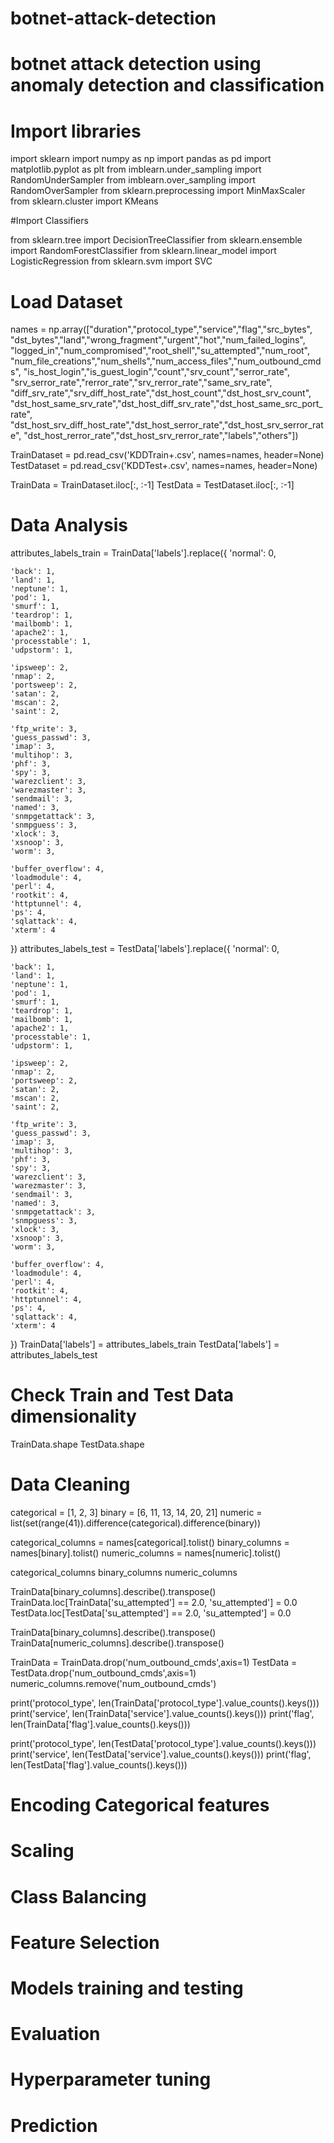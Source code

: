# botnet-attack-detection
# botnet attack detection using anomaly detection and classification


# Import libraries

import sklearn
import numpy as np
import pandas as pd
import matplotlib.pyplot as plt
from imblearn.under_sampling import RandomUnderSampler
from imblearn.over_sampling import RandomOverSampler
from sklearn.preprocessing import MinMaxScaler
from sklearn.cluster import KMeans

#Import Classifiers

from sklearn.tree import DecisionTreeClassifier
from sklearn.ensemble import RandomForestClassifier
from sklearn.linear_model import LogisticRegression
from sklearn.svm import SVC


# Load Dataset

names = np.array(["duration","protocol_type","service","flag","src_bytes",
    "dst_bytes","land","wrong_fragment","urgent","hot","num_failed_logins",
    "logged_in","num_compromised","root_shell","su_attempted","num_root",
    "num_file_creations","num_shells","num_access_files","num_outbound_cmds",
    "is_host_login","is_guest_login","count","srv_count","serror_rate",
    "srv_serror_rate","rerror_rate","srv_rerror_rate","same_srv_rate",
    "diff_srv_rate","srv_diff_host_rate","dst_host_count","dst_host_srv_count",
    "dst_host_same_srv_rate","dst_host_diff_srv_rate","dst_host_same_src_port_rate",
    "dst_host_srv_diff_host_rate","dst_host_serror_rate","dst_host_srv_serror_rate",
    "dst_host_rerror_rate","dst_host_srv_rerror_rate","labels","others"])

TrainDataset = pd.read_csv('KDDTrain+.csv', names=names, header=None)
TestDataset = pd.read_csv('KDDTest+.csv', names=names, header=None)

TrainData = TrainDataset.iloc[:, :-1]
TestData = TestDataset.iloc[:, :-1]


# Data Analysis

attributes_labels_train =  TrainData['labels'].replace({
    'normal': 0,
    
    'back': 1,
    'land': 1,
    'neptune': 1,
    'pod': 1,
    'smurf': 1,
    'teardrop': 1,
    'mailbomb': 1,
    'apache2': 1,
    'processtable': 1,
    'udpstorm': 1,
    
    'ipsweep': 2,
    'nmap': 2,
    'portsweep': 2,
    'satan': 2,
    'mscan': 2,
    'saint': 2,

    'ftp_write': 3,
    'guess_passwd': 3,
    'imap': 3,
    'multihop': 3,
    'phf': 3,
    'spy': 3,
    'warezclient': 3,
    'warezmaster': 3,
    'sendmail': 3,
    'named': 3,
    'snmpgetattack': 3,
    'snmpguess': 3,
    'xlock': 3,
    'xsnoop': 3,
    'worm': 3,
    
    'buffer_overflow': 4,
    'loadmodule': 4,
    'perl': 4,
    'rootkit': 4,
    'httptunnel': 4,
    'ps': 4,    
    'sqlattack': 4,
    'xterm': 4
})
attributes_labels_test = TestData['labels'].replace({
    'normal': 0,
    
    'back': 1,
    'land': 1,
    'neptune': 1,
    'pod': 1,
    'smurf': 1,
    'teardrop': 1,
    'mailbomb': 1,
    'apache2': 1,
    'processtable': 1,
    'udpstorm': 1,
    
    'ipsweep': 2,
    'nmap': 2,
    'portsweep': 2,
    'satan': 2,
    'mscan': 2,
    'saint': 2,

    'ftp_write': 3,
    'guess_passwd': 3,
    'imap': 3,
    'multihop': 3,
    'phf': 3,
    'spy': 3,
    'warezclient': 3,
    'warezmaster': 3,
    'sendmail': 3,
    'named': 3,
    'snmpgetattack': 3,
    'snmpguess': 3,
    'xlock': 3,
    'xsnoop': 3,
    'worm': 3,
    
    'buffer_overflow': 4,
    'loadmodule': 4,
    'perl': 4,
    'rootkit': 4,
    'httptunnel': 4,
    'ps': 4,    
    'sqlattack': 4,
    'xterm': 4
})
TrainData['labels'] = attributes_labels_train
TestData['labels'] = attributes_labels_test


# Check Train and Test Data dimensionality

TrainData.shape
TestData.shape


# Data Cleaning

categorical = [1, 2, 3]
binary = [6, 11, 13, 14, 20, 21]
numeric = list(set(range(41)).difference(categorical).difference(binary))

categorical_columns = names[categorical].tolist()
binary_columns = names[binary].tolist()
numeric_columns = names[numeric].tolist()

categorical_columns
binary_columns
numeric_columns

TrainData[binary_columns].describe().transpose()
TrainData.loc[TrainData['su_attempted'] == 2.0, 'su_attempted'] = 0.0
TestData.loc[TestData['su_attempted'] == 2.0, 'su_attempted'] = 0.0

TrainData[binary_columns].describe().transpose()
TrainData[numeric_columns].describe().transpose()

TrainData = TrainData.drop('num_outbound_cmds',axis=1)
TestData = TestData.drop('num_outbound_cmds',axis=1)
numeric_columns.remove('num_outbound_cmds')

print('protocol_type', len(TrainData['protocol_type'].value_counts().keys()))
print('service', len(TrainData['service'].value_counts().keys()))
print('flag', len(TrainData['flag'].value_counts().keys()))

print('protocol_type', len(TestData['protocol_type'].value_counts().keys()))
print('service', len(TestData['service'].value_counts().keys()))
print('flag', len(TestData['flag'].value_counts().keys()))


# Encoding Categorical features

# Scaling

# Class Balancing

# Feature Selection

# Models training and testing

# Evaluation

# Hyperparameter tuning

# Prediction
